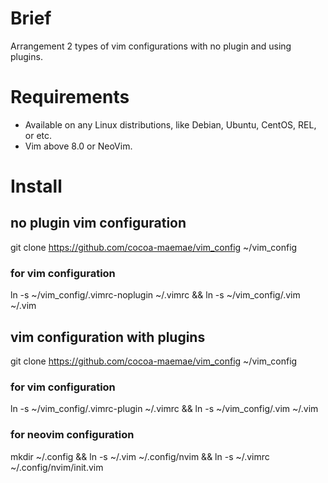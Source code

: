 # Brief
Arrangement 2 types of vim configurations with no plugin and using plugins.

# Requirements
* Available on any Linux distributions, like Debian, Ubuntu, CentOS, REL, or etc.
* Vim above 8.0 or NeoVim.

# Install
## no plugin vim configuration
git clone https://github.com/cocoa-maemae/vim_config ~/vim_config

### for vim configuration
ln -s ~/vim_config/.vimrc-noplugin ~/.vimrc && ln -s ~/vim_config/.vim ~/.vim

## vim configuration with plugins
git clone https://github.com/cocoa-maemae/vim_config ~/vim_config

### for vim configuration
ln -s ~/vim_config/.vimrc-plugin ~/.vimrc && ln -s ~/vim_config/.vim ~/.vim

### for neovim configuration
mkdir ~/.config && ln -s ~/.vim ~/.config/nvim && ln -s ~/.vimrc ~/.config/nvim/init.vim
